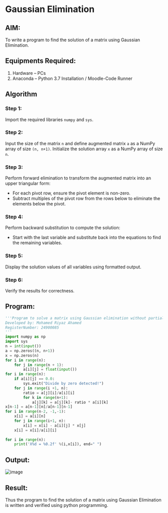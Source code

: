 # Gaussian Elimination

## AIM:
To write a program to find the solution of a matrix using Gaussian Elimination.

## Equipments Required:
1. Hardware – PCs
2. Anaconda – Python 3.7 Installation / Moodle-Code Runner

## Algorithm
### Step 1:  
Import the required libraries `numpy` and `sys`.  

### Step 2:  
Input the size of the matrix `n` and define augmented matrix `a` as a NumPy array of size `(n, n+1)`. Initialize the solution array `x` as a NumPy array of size `n`.  

### Step 3:  
Perform forward elimination to transform the augmented matrix into an upper triangular form:  
- For each pivot row, ensure the pivot element is non-zero.  
- Subtract multiples of the pivot row from the rows below to eliminate the elements below the pivot.

### Step 4:  
Perform backward substitution to compute the solution:  
- Start with the last variable and substitute back into the equations to find the remaining variables.

### Step 5:  
Display the solution values of all variables using formatted output.

### Step 6:    
Verify the results for correctness.

## Program:
```python
'''Program to solve a matrix using Gaussian elimination without partial pivoting.
Developed by: Mohamed Riyaz Ahamed
RegisterNumber: 24900085
'''
import numpy as np
import sys
n = int(input())
a = np.zeros((n, n+1))
x = np.zeros(n)
for i in range(n):
    for j in range(n + 1):
        a[i][j] = float(input())
for i in range(n):
    if a[i][j] == 0.0:
        sys.exit("Divide by zero detected!")
    for j in range(i +1, n):
        ratio = a[j][i]/a[i][i]
        for k in range(n+1):
            a[j][k] = a[j][k]- ratio * a[i][k]
x[n-1] = a[n-1][n]/a[n-1][n-1]
for i in range(n-2, -1,-1):
    x[i] = a[i][n]
    for j in range(i+1, n):
        x[i] = x[i] - a[i][j] * x[j]
    x[i] = x[i]/a[i][i]
    
for i in range(n):
    print('X%d = %0.2f' %(i,x[i]), end=" ")
```

## Output:
![image](https://github.com/user-attachments/assets/f1e02435-c718-4080-9c43-694659ae31f5)
 
## Result:
Thus the program to find the solution of a matrix using Gaussian Elimination is written and verified using python programming.

